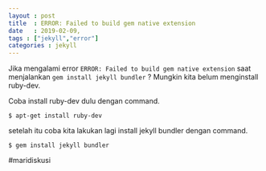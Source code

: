 ```yaml
---
layout : post
title  : ERROR: Failed to build gem native extension
date   : 2019-02-09,
tags : ["jekyll","error"]
categories : jekyll
---
```


Jika mengalami error `ERROR: Failed to build gem native extension` saat menjalankan `gem install jekyll bundler` ?
Mungkin kita belum menginstall ruby-dev.

Coba install ruby-dev dulu dengan command. 
```
$ apt-get install ruby-dev
```

setelah itu coba kita lakukan lagi install jekyll bundler dengan command.
```
$ gem install jekyll bundler
```

 #maridiskusi

